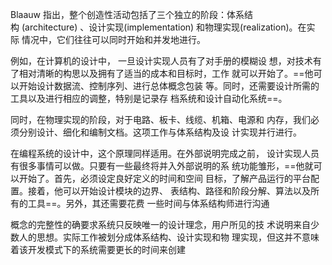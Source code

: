Blaauw 指出，整个创造性活动包括了三个独立的阶段：体系结构 (architecture) 、设计实现(implementation) 和物理实现(realization)。在实际 情况中，它们往往可以同时开始和并发地进行。

例如，在计算机的设计中， 一旦设计实现人员有了对手册的模糊设 想，对技术有了相对清晰的构思以及拥有了适当的成本和目标时，工作 就可以开始了。==他可以开始设计数据流、控制序列、进行总体概念包装 等。同时，还需要设计所需的工具以及进行相应的调整，特别是记录存 档系统和设计自动化系统==。

同时，在物理实现的阶段，对于电路、板卡、线缆、机箱、电源和 内存，我们必须分别设计、细化和编制文档。这项工作与体系结构及设 计实现并行进行。

在编程系统的设计中，这个原理同样适用。在外部说明完成之前， 设计实现人员有很多事情可以做。只要有一些最终将并入外部说明的系 统功能雏形，==他就可以开始了。首先，必须设定良好定义的时间和空间 目标，了解产品运行的平台配置。接着，他可以开始设计模块的边界、 表结构、路径和阶段分解、算法以及所有的工具==。另外，其还需要花费 一些时间与体系结构师进行沟通

概念的完整性的确要求系统只反映唯一的设计理念，用户所见的技 术说明来自少数人的思想。实际工作被划分成体系结构、设计实现和物 理实现，但这并不意味着该开发模式下的系统需要更长的时间来创建